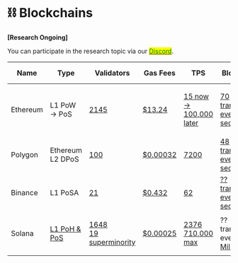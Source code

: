 # ⛓ Blockchains

**\[Research Ongoing]**

You can participate in the research topic via our [<mark style="color:green;">Discord</mark>](https://discord.com/invite/fV2SjJzEUr).

| Name     | Type                                                                               | Validators                                                                                                                                                                                 | Gas Fees                                                                                       | TPS                                                                                                                                                                                                                                                                                    | Block Time                                                                                                                                                                                               | Defi Value                                             |
| -------- | ---------------------------------------------------------------------------------- | ------------------------------------------------------------------------------------------------------------------------------------------------------------------------------------------ | ---------------------------------------------------------------------------------------------- | -------------------------------------------------------------------------------------------------------------------------------------------------------------------------------------------------------------------------------------------------------------------------------------- | -------------------------------------------------------------------------------------------------------------------------------------------------------------------------------------------------------- | ------------------------------------------------------ |
| Ethereum | L1 PoW -> PoS                                                                      | [2145](https://etherscan.io/nodetracker)                                                                                                                                                   | [$13.24](https://etherscan.io/gastracker)                                                      | <p><a href="https://www.yahoo.com/video/ethereum-2-0-project-enters-174440315.html#:~:text=The%20Ethereum%202.0%20project%20will,TPS%20limit%20to%20100%2C000%20TPS%2C">15 now -><br>100,000 later</a></p>                                                                             | [70 transactions every 14 seconds](https://bitsonblocks.net/2016/10/02/gentle-introduction-ethereum/#:\~:text=Currently%20the%20maximum%20block%20size,block%20\(1%2C500%2C000%20%2F%2021%2C000\).)      | [121.48 Billion](https://defillama.com/chain/Ethereum) |
| Polygon  | Ethereum L2 DPoS                                                                   | [100](https://wallet.polygon.technology/staking/)                                                                                                                                          | [$0.00032](https://polygonscan.com/gastracker/)                                                | [7200](https://twitter.com/0xpolygon/status/1283467641076584448)                                                                                                                                                                                                                       | [48 transactions every 2.3 seconds](https://www.blocknative.com/blog/monitor-polygon-mempool#:\~:text=On%20Polygon%2C%20the%20average%20block,transactions%20than%20the%20Ethereum%20network.)           | [4.43 Billion](https://defillama.com/chain/Polygon)    |
| Binance  | L1 PoSA                                                                            | [21](https://docs.binance.org/smart-chain/validator/overview.html#:\~:text=Binance%20Smart%20Chain%20relies%20on,become%20validators%20and%20produce%20blocks.)                            | [$0.432](https://explorer.bitquery.io/bsc/gas)                                                 | [62](https://academy.aax.com/en/binance-smart-chain-vs-solana-comparing-the-key-differences/)                                                                                                                                                                                          | [?? transactions every 3 seconds](https://academy.aax.com/en/binance-smart-chain-vs-solana-comparing-the-key-differences/)                                                                               | [13.74 Billion](https://defillama.com/chain/BSC)       |
| Solana   | [L1 PoH & PoS](https://cointelegraph.com/news/what-is-solana-and-how-does-it-work) | <p><a href="https://solana.com/validators">1648</a><br><a href="https://www.reddit.com/r/solana/comments/qp3njs/what_does_it_mean_to_have_a_superminority_of_19/">19 superminority</a></p> | [$0.00025](https://solanacompass.com/solana/why-are-solanas-gas-fees-for-transactions-so-low/) | <p><a href="https://www.pymnts.com/blockchain/2022/pymnts-blockchain-series-what-is-solana/#:~:text=Getting%20back%20to%20the%20Visa,no%20intention%20of%20being%20Ahabs.">2376</a><br><a href="https://solana.blog/seriously-how-fast-can-solana-blockchain-get/">710,000 max</a></p> | ?? transactions every [400 Milliseconds](https://www.pymnts.com/blockchain/2022/pymnts-blockchain-series-what-is-solana/#:\~:text=Getting%20back%20to%20the%20Visa,no%20intention%20of%20being%20Ahabs.) | [7.47 Billion](https://defillama.com/chain/Solana)     |
